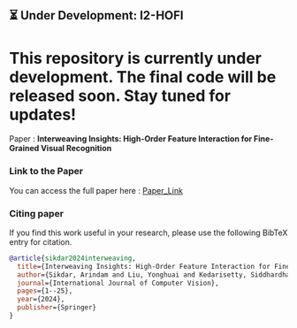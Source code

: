 

## ⏳ Under Development: I2-HOFI

# This repository is currently under development. The final code will be released soon. Stay tuned for updates!

Paper : **Interweaving Insights: High-Order Feature Interaction for Fine-Grained Visual Recognition** 

### Link to the Paper
You can access the full paper here : [Paper_Link](https://link.springer.com/article/10.1007/s11263-024-02260-y)

### Citing paper
If you find this work useful in your research, please use the following BibTeX entry for citation.

```BibTeX
@article{sikdar2024interweaving,
  title={Interweaving Insights: High-Order Feature Interaction for Fine-Grained Visual Recognition},
  author={Sikdar, Arindam and Liu, Yonghuai and Kedarisetty, Siddhardha and Zhao, Yitian and Ahmed, Amr and Behera, Ardhendu},
  journal={International Journal of Computer Vision},
  pages={1--25},
  year={2024},
  publisher={Springer}
}
```

